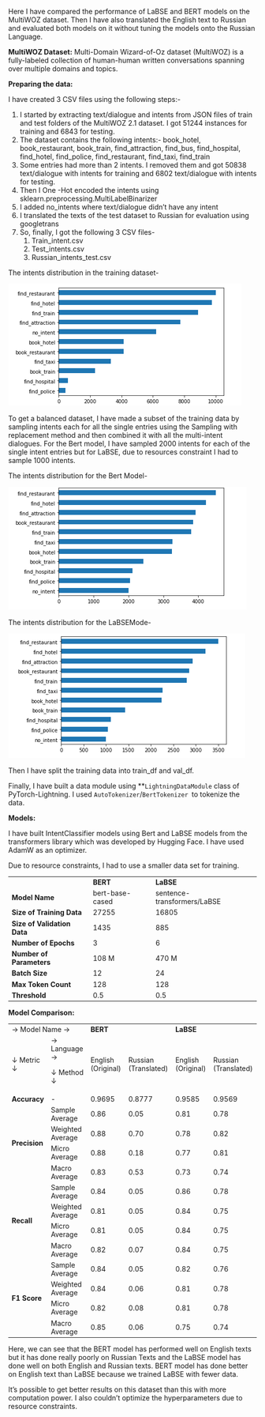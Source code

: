 Here I have compared the performance of LaBSE and BERT models on the MultiWOZ dataset. Then I have also translated the English text to Russian and evaluated both models on it without tuning the models onto the Russian Language. 

**MultiWOZ Dataset:** Multi-Domain Wizard-of-Oz dataset (MultiWOZ) is a fully-labeled collection of human-human written conversations spanning over multiple domains and topics.

**Preparing the data:**

I have created 3 CSV files using the following steps:-



1. I started by extracting text/dialogue and intents from JSON files of train and test folders of the MultiWOZ 2.1 dataset. I got 51244 instances for training and 6843  for testing.
2. The dataset contains the following intents:- book_hotel, book_restaurant, book_train, find_attraction, find_bus, find_hospital, find_hotel, find_police, find_restaurant, find_taxi, find_train
3. Some entries had more than 2 intents. I removed them and got  50838 text/dialogue with intents for training and 6802 text/dialogue with intents for testing. 
4. Then I One -Hot encoded the intents using sklearn.preprocessing.MultiLabelBinarizer 
5. I added no_intents where text/dialogue didn’t have any intent
6. I translated the texts of the test dataset to Russian for evaluation using googletrans
7. So, finally, I got the following 3 CSV files-
    1. Train_intent.csv
    2. Test_intents.csv
    3. Russian_intents_test.csv

The intents distribution in the training dataset-

![alt_text](images/image1.png "image_tooltip")


To get a balanced dataset, I have made a subset of the training data by sampling intents each for all the single entries using the Sampling with replacement method and then combined it with all the multi-intent dialogues. For the Bert model, I have sampled 2000 intents for each of the single intent entries but for LaBSE, due to resources constraint I had to sample 1000 intents. 

The intents distribution for the Bert Model-


![alt_text](images/image2.png "image_tooltip")


The intents distribution for the LaBSEMode-



![alt_text](images/image3.png "image_tooltip")


Then I have split the training data into train_df and val_df.

Finally, I have built a data module using **<code>LightningDataModule</code></strong> class of PyTorch-Lightning. I used <code>AutoTokenizer</code>/<code>BertTokenizer </code>to tokenize the data.

 ****Models:****

I have built IntentClassifier models using Bert and LaBSE models from the transformers library which was developed by Hugging Face. I have used AdamW as an optimizer.

Due to resource constraints, I had to use a smaller data set for training. 


<table>
  <tr>
   <td>
   </td>
   <td><strong>BERT</strong>
   </td>
   <td><strong>LaBSE</strong>
   </td>
  </tr>
  <tr>
   <td><strong>Model Name</strong>
   </td>
   <td>bert-base-cased
   </td>
   <td>sentence-transformers/LaBSE
   </td>
  </tr>
  <tr>
   <td><strong>Size of Training Data</strong>
   </td>
   <td>27255
   </td>
   <td>16805
   </td>
  </tr>
  <tr>
   <td><strong>Size of Validation Data</strong>
   </td>
   <td>1435
   </td>
   <td>885
   </td>
  </tr>
  <tr>
   <td><strong>Number of Epochs</strong>
   </td>
   <td>3
   </td>
   <td>6
   </td>
  </tr>
  <tr>
   <td><strong>Number of Parameters</strong>
   </td>
   <td>108 M
   </td>
   <td>470 M
   </td>
  </tr>
  <tr>
   <td><strong>Batch Size</strong>
   </td>
   <td>12
   </td>
   <td>24
   </td>
  </tr>
  <tr>
   <td><strong>Max Token Count</strong>
   </td>
   <td>128
   </td>
   <td>128
   </td>
  </tr>
  <tr>
   <td><strong>Threshold</strong>
   </td>
   <td>0.5
   </td>
   <td>0.5
   </td>
  </tr>
</table>


**Model Comparison:**


<table>
  <tr>
   <td colspan="2" >→ Model Name →
   </td>
   <td colspan="2" ><strong>BERT</strong>
   </td>
   <td colspan="2" ><strong>LaBSE</strong>
   </td>
  </tr>
  <tr>
   <td>↓ Metric ↓
   </td>
   <td>→ Language →
<p>
↓ Method ↓
   </td>
   <td>English (Original)
   </td>
   <td>Russian (Translated)
   </td>
   <td>English (Original)
   </td>
   <td>Russian (Translated)
   </td>
  </tr>
  <tr>
   <td><strong>Accuracy</strong>
   </td>
   <td>-
   </td>
   <td>0.9695
   </td>
   <td>0.8777
   </td>
   <td>0.9585
   </td>
   <td>0.9569
   </td>
  </tr>
  <tr>
   <td rowspan="4" ><strong>Precision</strong>
   </td>
   <td>Sample Average
   </td>
   <td>0.86
   </td>
   <td>0.05
   </td>
   <td>0.81
   </td>
   <td>0.78
   </td>
  </tr>
  <tr>
   <td>Weighted Average
   </td>
   <td>0.88
   </td>
   <td>0.70
   </td>
   <td>0.78
   </td>
   <td>0.82
   </td>
  </tr>
  <tr>
   <td>Micro Average
   </td>
   <td>0.88
   </td>
   <td>0.18
   </td>
   <td>0.77
   </td>
   <td>0.81
   </td>
  </tr>
  <tr>
   <td>Macro Average
   </td>
   <td>0.83
   </td>
   <td>0.53
   </td>
   <td>0.73
   </td>
   <td>0.74
   </td>
  </tr>
  <tr>
   <td rowspan="4" ><strong>Recall</strong>
   </td>
   <td>Sample Average
   </td>
   <td>0.84
   </td>
   <td>0.05
   </td>
   <td>0.86
   </td>
   <td>0.78
   </td>
  </tr>
  <tr>
   <td>Weighted Average
   </td>
   <td>0.81
   </td>
   <td>0.05
   </td>
   <td>0.84
   </td>
   <td>0.75
   </td>
  </tr>
  <tr>
   <td>Micro Average
   </td>
   <td>0.81
   </td>
   <td>0.05
   </td>
   <td>0.84
   </td>
   <td>0.75
   </td>
  </tr>
  <tr>
   <td>Macro Average
   </td>
   <td>0.82
   </td>
   <td>0.07
   </td>
   <td>0.84
   </td>
   <td>0.75
   </td>
  </tr>
  <tr>
   <td rowspan="4" ><strong>F1 Score</strong>
   </td>
   <td>Sample Average
   </td>
   <td>0.84
   </td>
   <td>0.05
   </td>
   <td>0.82
   </td>
   <td>0.76
   </td>
  </tr>
  <tr>
   <td>Weighted Average
   </td>
   <td>0.84
   </td>
   <td>0.06
   </td>
   <td>0.81
   </td>
   <td>0.78
   </td>
  </tr>
  <tr>
   <td>Micro Average
   </td>
   <td>0.82
   </td>
   <td>0.08
   </td>
   <td>0.81
   </td>
   <td>0.78
   </td>
  </tr>
  <tr>
   <td>Macro Average
   </td>
   <td>0.85
   </td>
   <td>0.06
   </td>
   <td>0.75
   </td>
   <td>0.74
   </td>
  </tr>
</table>


Here, we can see that the BERT model has performed well on English texts but it has done really poorly on Russian Texts and the LaBSE model has done well on both English and Russian texts. BERT model has done better on English text than LaBSE because we trained LaBSE with fewer data. 

It’s possible to get better results on this dataset than this with more computation power. I also couldn’t optimize the hyperparameters due to resource constraints. 
